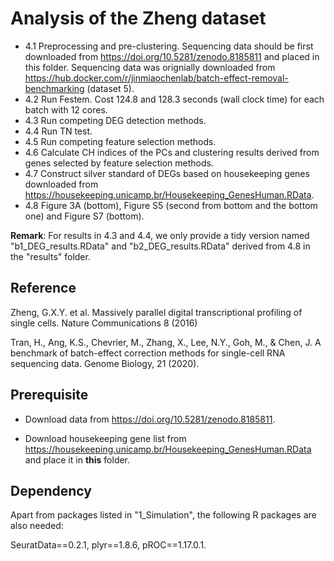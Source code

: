 # Analysis of the Zheng dataset

- 4.1 Preprocessing and pre-clustering. Sequencing data should be first downloaded from https://doi.org/10.5281/zenodo.8185811 and placed in this folder. Sequencing data was orignially downloaded from https://hub.docker.com/r/jinmiaochenlab/batch-effect-removal-benchmarking (dataset 5).
- 4.2 Run Festem. Cost 124.8 and 128.3 seconds (wall clock time) for each batch with 12 cores.
- 4.3 Run competing DEG detection methods.
- 4.4 Run TN test.
- 4.5 Run competing feature selection methods.
- 4.6 Calculate CH indices of the PCs and clustering results derived from genes selected by feature selection methods.
- 4.7 Construct silver standard of DEGs based on housekeeping genes downloaded from https://housekeeping.unicamp.br/Housekeeping_GenesHuman.RData.
- 4.8 Figure 3A (bottom), Figure S5 (second from bottom and the bottom one) and Figure S7 (bottom).

**Remark**: For results in 4.3 and 4.4, we only provide a tidy version named "b1_DEG_results.RData" and "b2_DEG_results.RData" derived from 4.8 in the "results" folder.

## Reference

Zheng, G.X.Y. et al. Massively parallel digital transcriptional profiling of single cells. Nature Communications 8 (2016)

Tran, H., Ang, K.S., Chevrier, M., Zhang, X., Lee, N.Y., Goh, M., & Chen, J. A benchmark of batch-effect correction methods for single-cell RNA sequencing data. Genome Biology, 21 (2020).

## Prerequisite

- Download data from https://doi.org/10.5281/zenodo.8185811.

- Download housekeeping gene list from https://housekeeping.unicamp.br/Housekeeping_GenesHuman.RData and place it in **this** folder.

## Dependency

Apart from packages listed in "1_Simulation", the following R packages are also needed:

SeuratData==0.2.1, plyr==1.8.6, pROC==1.17.0.1.
